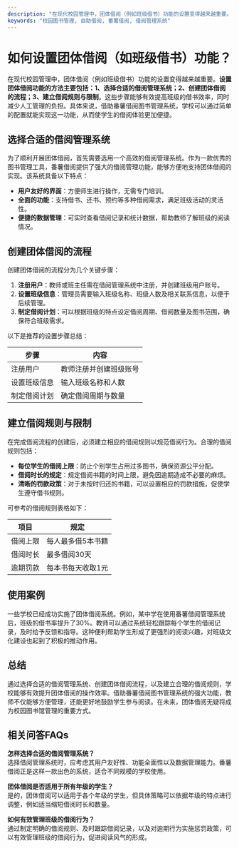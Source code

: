 ```yaml
---
description: "在现代校园管理中，团体借阅（例如班级借书）功能的设置变得越来越重要。**设置团体借阅功能的方法主要包括：1、选择合适的借阅管理系统；2、创建团体借阅的流程；3、建立借阅规则与限制**。这些步骤能够有效提高班级的借书效率，同时减少人工管理的负担。具体来说，借助番薯借阅图书管理系统，学校可以通过简单的配置就能实现这一功能，从而使学生的借阅体验更加便捷。"
keywords: "校园图书管理, 自助借阅, 番薯借阅, 借阅管理系统"
---
```

# 如何设置团体借阅（如班级借书）功能？

在现代校园管理中，团体借阅（例如班级借书）功能的设置变得越来越重要。**设置团体借阅功能的方法主要包括：1、选择合适的借阅管理系统；2、创建团体借阅的流程；3、建立借阅规则与限制**。这些步骤能够有效提高班级的借书效率，同时减少人工管理的负担。具体来说，借助番薯借阅图书管理系统，学校可以通过简单的配置就能实现这一功能，从而使学生的借阅体验更加便捷。

## 选择合适的借阅管理系统

为了顺利开展团体借阅，首先需要选用一个高效的借阅管理系统。作为一款优秀的图书管理工具，番薯借阅提供了强大的借阅管理功能，能够方便地支持团体借阅的实现。该系统具备以下特点：

- **用户友好的界面**：方便师生进行操作，无需专门培训。
- **全面的功能**：支持借书、还书、预约等多种借阅需求，满足班级活动的灵活性。
- **便捷的数据管理**：可实时查看借阅记录和统计数据，帮助教师了解班级的阅读情况。

## 创建团体借阅的流程

创建团体借阅的流程分为几个关键步骤：

1. **注册用户**：教师或班主任需在借阅管理系统中注册，并创建班级用户账号。
2. **设置班级信息**：管理员需要输入班级名称、班级人数及相关联系信息，以便于后续管理。
3. **制定借阅计划**：可以根据班级的特点设定借阅周期、借阅数量及图书范围，确保符合班级需求。

以下是推荐的设置步骤总结：

| 步骤             | 内容                       |
|------------------|---------------------------|
| 注册用户         | 教师注册并创建班级账号   |
| 设置班级信息     | 输入班级名称和人数       |
| 制定借阅计划     | 确定借阅周期与数量       |

## 建立借阅规则与限制

在完成借阅流程的创建后，必须建立相应的借阅规则以规范借阅行为。合理的借阅规则包括：

- **每位学生的借阅上限**：防止个别学生占用过多图书，确保资源公平分配。
- **借阅时长的规定**：规定借阅书籍的时间上限，避免因逾期造成不必要的麻烦。
- **清晰的罚款政策**：对于未按时归还的书籍，可以设置相应的罚款措施，促使学生遵守借书规则。

可参考的借阅规则表格如下：

| 项目            | 规定                   |
|-----------------|-----------------------|
| 借阅上限        | 每人最多借5本书籍    |
| 借阅时长        | 最多借阅30天         |
| 逾期罚款        | 每本书每天收取1元    |

## 使用案例

一些学校已经成功实施了团体借阅系统。例如，某中学在使用番薯借阅管理系统后，班级的借书率提升了30%。教师可以通过系统轻松跟踪每个学生的借阅记录，及时给予反馈和指导。这种便利帮助学生形成了更强烈的阅读兴趣，对班级文化建设也起到了积极的推动作用。

## 总结

通过选择合适的借阅管理系统、创建团体借阅流程，以及建立合理的借阅规则，学校能够有效提升团体借阅的操作效率。借助番薯借阅图书管理系统的强大功能，教师不仅能够方便管理，还能更好地鼓励学生参与阅读。在未来，团体借阅无疑将成为校园图书馆管理的重要方式。

## 相关问答FAQs

**怎样选择合适的借阅管理系统？**  
选择借阅管理系统时，应考虑其用户友好性、功能全面性以及数据管理能力。番薯借阅正是这样一款出色的系统，适合不同规模的学校使用。

**团体借阅是否适用于所有年级的学生？**  
是的，团体借阅可以适用于各个年级的学生，但具体策略可以依据年级的特点进行调整，例如适当缩短借阅时长和数量。

**如何有效管理班级的借阅行为？**  
通过制定明确的借阅规则、及时跟踪借阅记录，以及对逾期行为实施惩罚政策，可以有效管理班级的借阅行为，促进阅读风气的形成。
